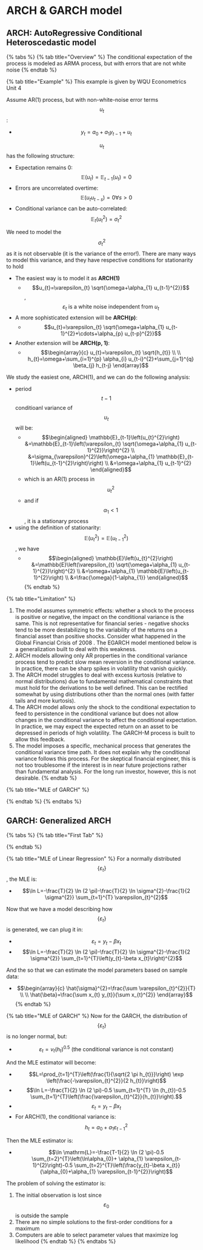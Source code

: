 # ARCH & GARCH model

## ARCH: AutoRegressive Conditional Heteroscedastic model

{% tabs %}
{% tab title="Overview" %}
The conditional expectation of the process is modeled as ARMA process, but with errors that are not white noise
{% endtab %}

{% tab title="Example" %}
This example is given by WQU Econometrics Unit 4

Assume AR\(1\) process, but with non-white-noise error terms $$u_t$$ :

* $$y_{t}=a_{0}+a_{1} y_{t-1}+u_{t}$$ 

$$u_t$$ has the following structure:

* Expectation remains 0: $$\mathbb{E}\left(u_{t}\right)=\mathbb{E}_{t-1}\left(u_{t}\right)=0$$ 
* Errors are uncorrelated overtime: $$\mathbb{E}\left(u_{t} u_{t-s}\right)=0 \forall s>0$$ 
* Conditional variance can be auto-correlated: $$\mathbb{E}_{t}\left(u_{t}^{2}\right)=\sigma_{t}^{2}$$ 



We need to model the $$\sigma_t^2$$ as it is not observable \(it is the variance of the error!\). There are many ways to model this variance, and they have respective conditions for stationarity to hold

* The easiest way is to model it as **ARCH\(1\)**
  * $$u_{t}=\varepsilon_{t} \sqrt{\omega+\alpha_{1} u_{t-1}^{2}}$$ , $$\varepsilon_t \text{ is a white noise independent from }u_t$$ 
* A more sophisticated extension will be **ARCH\(p\)**:
  * $$u_{t}=\varepsilon_{t} \sqrt{\omega+\alpha_{1} u_{t-1}^{2}+\cdots+\alpha_{p} u_{t-p}^{2}}$$
* Another extension will be **ARCH\(p, 1\)**:
  * $$\begin{array}{c} u_{t}=\varepsilon_{t} \sqrt{h_{t}} \\ \\ h_{t}=\omega+\sum_{i=1}^{p} \alpha_{i} u_{t-i}^{2}+\sum_{j=1}^{q} \beta_{j} h_{t-j} \end{array}$$ 



We study the easiest one, ARCH\(1\), and we can do the following analysis:

* period $$t-1$$ conditioanl variance of $$u_t$$ will be:
  * $$\begin{aligned} \mathbb{E}_{t-1}\left(u_{t}^{2}\right) &=\mathbb{E}_{t-1}\left(\varepsilon_{t} \sqrt{\omega+\alpha_{1} u_{t-1}^{2}}\right)^{2} \\ &=\sigma_{\varepsilon}^{2}\left(\omega+\alpha_{1} \mathbb{E}_{t-1}\left(u_{t-1}^{2}\right)\right) \\ &=\omega+\alpha_{1} u_{t-1}^{2} \end{aligned}$$ 
  * which is an AR\(1\) process in $$u_t^2$$ 
  * and if $$\alpha_1 <1$$ , it is a stationary process
* using the definition of stationarity: $$\mathbb{E}\left(u_{t}^{2}\right)=\mathbb{E}\left(u_{t-1}^{2}\right)$$ , we have
  * $$\begin{aligned} \mathbb{E}\left(u_{t}^{2}\right) &=\mathbb{E}\left(\varepsilon_{t} \sqrt{\omega+\alpha_{1} u_{t-1}^{2}}\right)^{2} \\ &=\omega+\alpha_{1} \mathbb{E}\left(u_{t-1}^{2}\right) \\ &=\frac{\omega}{1-\alpha_{1}} \end{aligned}$$ 
{% endtab %}

{% tab title="Limitation" %}
1. The model assumes symmetric effects: whether a shock to the process is positive or negative, the impact on the conditional variance is the same. This is not representative for financial series - negative shocks tend to be more destabilizing to the variability of the returns on a financial asset than positive shocks. Consider what happened in the Global Financial Crisis of 2008 . The EGARCH model mentioned below is a generalization built to deal with this weakness.
2. ARCH models allowing only AR properties in the conditional variance process tend to predict slow mean reversion in the conditional variance. In practice, there can be sharp spikes in volatility that vanish quickly.
3. The ARCH model struggles to deal with excess kurtosis \(relative to normal distributions\) due to fundamental mathematical constraints that must hold for the derivations to be well defined. This can be rectified somewhat by using distributions other than the normal ones \(with fatter tails and more kurtosis\).
4. The ARCH model allows only the shock to the conditional expectation to feed to persistence in the conditional variance but does not allow changes in the conditional variance to affect the conditional expectation. In practice, we may expect the expected return on an asset to be depressed in periods of high volatility. The GARCH-M process is built to allow this feedback.
5. The model imposes a specific, mechanical process that generates the conditional variance time path. It does not explain why the conditional variance follows this process. For the skeptical financial engineer, this is not too troublesome if the interest is in near future projections rather than fundamental analysis. For the long run investor, however, this is not desirable.
{% endtab %}

{% tab title="MLE of GARCH" %}

{% endtab %}
{% endtabs %}

## GARCH: Generalized ARCH

{% tabs %}
{% tab title="First Tab" %}

{% endtab %}

{% tab title="MLE of Linear Regression" %}
For a normally distributed $$\left\{\varepsilon_{t}\right\}$$ , the MLE is:

* $$\ln L=-\frac{T}{2} \ln (2 \pi)-\frac{T}{2} \ln \sigma^{2}-\frac{1}{2 \sigma^{2}} \sum_{t=1}^{T} \varepsilon_{t}^{2}$$ 

Now that we have a model describing how $$\left\{\varepsilon_{t}\right\}$$ is generated, we can plug it in:

* $$\varepsilon_{t}=y_{t}-\beta x_{t}$$ 
* $$\ln L=-\frac{T}{2} \ln (2 \pi)-\frac{T}{2} \ln \sigma^{2}-\frac{1}{2 \sigma^{2}} \sum_{t=1}^{T}\left(y_{t}-\beta x_{t}\right)^{2}$$ 

And the so that we can estimate the model parameters based on sample data:

* $$\begin{array}{c} \hat{\sigma}^{2}=\frac{\sum \varepsilon_{t}^{2}}{T} \\ \\  \hat{\beta}=\frac{\sum x_{t} y_{t}}{\sum x_{t}^{2}} \end{array}$$ 
{% endtab %}

{% tab title="MLE of GARCH" %}
Now for the GARCH, the distribution of $$\left\{\varepsilon_{t}\right\}$$ is no longer normal, but:

* $$\varepsilon_{t}=v_{t}\left(h_{t}\right)^{0.5} \text { (the conditional variance is not constant) }$$ 

And the MLE estimator will become:

* $$L=\prod_{t=1}^{T}\left(\frac{1}{\sqrt{2 \pi h_{t}}}\right) \exp \left(\frac{-\varepsilon_{t}^{2}}{2 h_{t}}\right)$$ 
* $$\ln L=-\frac{T}{2} \ln (2 \pi)-0.5 \sum_{t=1}^{T} \ln (h_{t})-0.5 \sum_{t=1}^{T}\left(\frac{\varepsilon_{t}^{2}}{h_{t}}\right).$$ 
* $$\varepsilon_{t}=y_{t}-\beta x_{t}$$ 
* For ARCH\(1\), the conditional variance is: $$h_{t}=a_{0}+a_{1} \varepsilon_{t-1}^{2}$$ 

Then the MLE estimator is:

* $$\ln \mathrm{L}=-\frac{T-1}{2} \ln (2 \pi)-0.5 \sum_{t=2}^{T}\left(\ln\alpha_{0}+ \alpha_{1} \varepsilon_{t-1}^{2}\right)-0.5 \sum_{t=2}^{T}\left(\frac{y_{t}-\beta x_{t}}{\alpha_{0}+\alpha_{1} \varepsilon_{t-1}^{2}}\right)$$

The problem of solving the estimator is:

1. The initial observation is lost since$$\text {  } \varepsilon_{0} $$ is outside the sample
2. There are no simple solutions to the first-order conditions for a maximum
3. Computers are able to select parameter values that maximize log likelihood
{% endtab %}
{% endtabs %}



